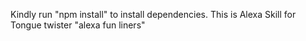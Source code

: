 Kindly run "npm install" to install dependencies. This is Alexa Skill for Tongue twister "alexa fun liners"

